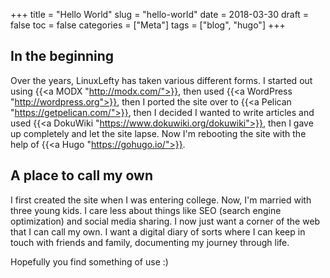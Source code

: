 +++
title = "Hello World"
slug = "hello-world"
date = 2018-03-30
draft = false
toc = false
categories = ["Meta"]
tags = ["blog", "hugo"]
+++

## In the beginning

Over the years, LinuxLefty has taken various different forms. I started out using {{<a MODX "http://modx.com/">}}, then used {{<a WordPress "http://wordpress.org">}}, then I ported the site over to {{<a Pelican "https://getpelican.com/">}}, then I decided I wanted to write articles and used {{<a DokuWiki "https://www.dokuwiki.org/dokuwiki">}}, then I gave up completely and let the site lapse. Now I'm rebooting the site with the help of {{<a Hugo "https://gohugo.io/">}}.

## A place to call my own

I first created the site when I was entering college. Now, I'm married with three young kids. I care less about things like SEO (search engine optimization) and social media sharing. I now just want a corner of the web that I can call my own. I want a digital diary of sorts where I can keep in touch with friends and family, documenting my journey through life.

Hopefully you find something of use :)
